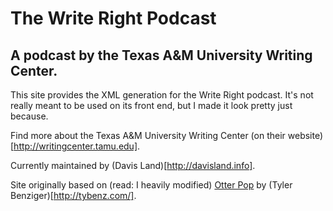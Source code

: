 # The Write Right Podcast
## A podcast by the Texas A&M University Writing Center.

This site provides the XML generation for the Write Right podcast. It's not really meant to be used on its front end, but I made it look pretty just because. 

Find more about the Texas A&M University Writing Center (on their website)[http://writingcenter.tamu.edu].

Currently maintained by (Davis Land)[http://davisland.info].

Site originally based on (read: I heavily modified) [Otter Pop](https://github.com/tybenz/otter-pop/) by (Tyler Benziger)[http://tybenz.com/].
